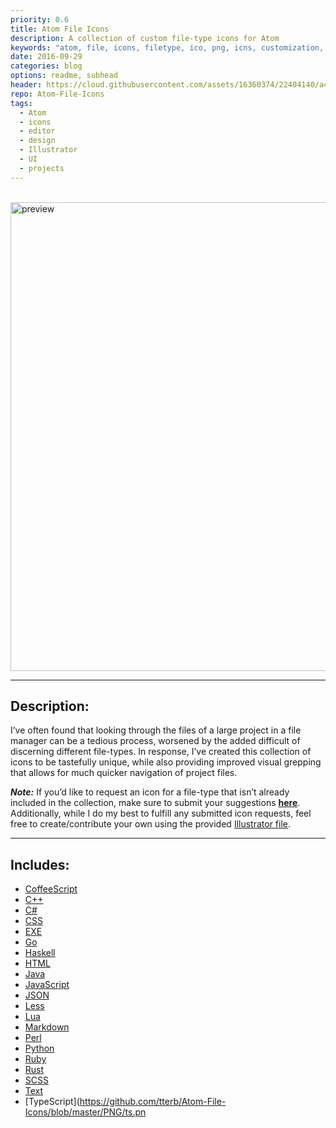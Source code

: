 ```yaml
---
priority: 0.6
title: Atom File Icons
description: A collection of custom file-type icons for Atom
keywords: "atom, file, icons, filetype, ico, png, icns, customization, theme, design, adobe, illustrator, spotlight, jekyll, blog, github"
date: 2016-09-29
categories: blog
options: readme, subhead
header: https://cloud.githubusercontent.com/assets/16360374/22404140/a46933d4-e5df-11e6-9d13-00cb87228bff.png
repo: Atom-File-Icons
tags:
  - Atom
  - icons
  - editor
  - design
  - Illustrator
  - UI
  - projects
---
```


<br/>
<!-- Preview Image -->
  <img class="center" src="https://cloud.githubusercontent.com/assets/16360374/18630210/c95248d4-7e1f-11e6-8dda-c6c590dd53b3.png" width="750" align="center" margin="auto" alt="preview" title="Preview"/>
<br/>

<hr/>

<!-- Description -->
## Description:
I&rsquo;ve often found that looking through the files of a large project in a file manager can be a tedious process, worsened by the added difficult of discerning different file-types. In response, I&rsquo;ve created this collection of icons to be tastefully unique, while also providing improved visual grepping that allows for much quicker navigation of project files.

***Note:*** If you&rsquo;d like to request an icon for a file-type that isn&rsquo;t already included in the collection, make sure to submit your suggestions [**here**](https://github.com/tterb/Atom-File-Icons/issues/new).
Additionally, while I do my best to fulfill any submitted icon requests, feel free to create/contribute your own using the provided [Illustrator file](https://github.com/tterb/Atom-File-Icons/blob/master/AI/AtomFileIcons.ai).
<br>

_____________________

## Includes:
  * [CoffeeScript](https://github.com/tterb/Atom-File-Icons/blob/master/PNG/coffee.png)
  * [C++](https://github.com/tterb/Atom-File-Icons/blob/master/PNG/cpp.png)
  * [C#](https://github.com/tterb/Atom-File-Icons/blob/master/PNG/cs.png)
  * [CSS](https://github.com/tterb/Atom-File-Icons/blob/master/PNG/css.png)
  * [EXE](https://github.com/tterb/Atom-File-Icons/blob/master/PNG/exe.png)
  * [Go](https://github.com/tterb/Atom-File-Icons/blob/master/PNG/go.png)
  * [Haskell](https://github.com/tterb/Atom-File-Icons/blob/master/PNG/hs.png)
  * [HTML](https://github.com/tterb/Atom-File-Icons/blob/master/PNG/html.png)
  * [Java](https://github.com/tterb/Atom-File-Icons/blob/master/PNG/java.png)
  * [JavaScript](https://github.com/tterb/Atom-File-Icons/blob/master/PNG/js.png)
  * [JSON](https://github.com/tterb/Atom-File-Icons/blob/master/PNG/json.png)
  * [Less](https://github.com/tterb/Atom-File-Icons/blob/master/PNG/less.png)
  * [Lua](https://github.com/tterb/Atom-File-Icons/blob/master/PNG/lua.png)
  * [Markdown](https://github.com/tterb/Atom-File-Icons/blob/master/PNG/md.png)
  * [Perl](https://github.com/tterb/Atom-File-Icons/blob/master/PNG/pl.png)
  * [Python](https://github.com/tterb/Atom-File-Icons/blob/master/PNG/py.png)
  * [Ruby](https://github.com/tterb/Atom-File-Icons/blob/master/PNG/rb.png)
  * [Rust](https://github.com/tterb/Atom-File-Icons/blob/master/PNG/rs.png)
  * [SCSS](https://github.com/tterb/Atom-File-Icons/blob/master/PNG/scss.png)
  * [Text](https://github.com/tterb/Atom-File-Icons/blob/master/PNG/txt.png)
  * [TypeScript](https://github.com/tterb/Atom-File-Icons/blob/master/PNG/ts.pn
